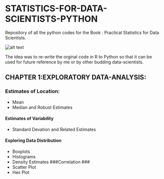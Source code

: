 # STATISTICS-FOR-DATA-SCIENTISTS-PYTHON #
Repository of all the python codes for the Book : Practical Statistics for Data Scientists. 

![alt text](https://images-na.ssl-images-amazon.com/images/I/51XWliJw1uL._SX379_BO1,204,203,200_.jpg)

The idea was to re-write the orginal code in R to Python so that it can be used for future reference by me or by other budding data-scientists.

## CHAPTER 1:EXPLORATORY DATA-ANALYSIS: ##
###	Estimates of Location: ####
 * Mean
 * Median and Robust Estimates
#### Estimates of Variability ####
  * Standard Devation and Related Estimates
#### Exploring Data Distribution ####
  * Boxplots
  *	Histograms
  * Density Estimates
###Correlation ###
  * Scatter Plot
  * Hex Plot	
